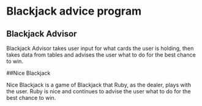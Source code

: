 # Blackjack advice program

## Blackjack Advisor

Blackjack Advisor takes user input for what cards the user is holding, then takes
data from tables and advises the user what to do for the best chance to win.

##Nice Blackjack

Nice Blackjack is a game of Blackjack that Ruby, as the dealer, plays with the user.
Ruby is nice and continues to advise the user what to do for the best chance to win.
